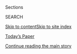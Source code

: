 <div id="app">

<div>

<div class="NYTAppHideMasthead css-1r6wvpq e1suatyy0">

<div class="section css-ui9rw0 e1suatyy2">

<div class="css-eph4ug er09x8g0">

<div class="css-6n7j50">

</div>

<span class="css-1dv1kvn">Sections</span>

<div class="css-10488qs">

<span class="css-1dv1kvn">SEARCH</span>

</div>

[Skip to content](#site-content)[Skip to site
index](#site-index)

</div>

<div class="css-10698na e1huz5gh0">

</div>

</div>

<div id="masthead-bar-one" class="section hasLinks css-15hmgas e1csuq9d3">

<div class="css-uqyvli e1csuq9d0">

</div>

<div class="css-1uqjmks e1csuq9d1">

</div>

<div class="css-9e9ivx">

[](https://myaccount.nytimes.com/auth/login?response_type=cookie&client_id=vi)

</div>

<div class="css-1bvtpon e1csuq9d2">

[Today’s Paper](https://www.nytimes.com/section/todayspaper)

</div>

</div>

</div>

</div>

<div data-aria-hidden="false">

<div id="site-content" data-role="main">

<div id="top-wrapper" class="css-15p45cc eaca97t0" type="top">

<div id="top-slug" class="css-19x0jxb eaca97t1" hidden="">

Advertisement

</div>

[Continue reading the main
story](#after-top)

<div class="ad top-wrapper" style="text-align:center;height:100%;display:block;min-height:90px">

<div id="top" class="place-ad" data-position="top" data-size-key="top">

</div>

</div>

<div id="after-top">

</div>

</div>

<div id="byline" class="section css-15h4p1b e9abtgs0">

<div class="css-1j21atc e1svk9qx1">

<div class="css-nfcc9b e1svk9qx3">

<div class="css-cnx41t">

![Portrait of Vanessa
Friedman](https://static01.nyt.com/images/2018/06/12/multimedia/vanessa-friedman/vanessa-friedman-thumbLarge.png)

</div>

<div class="css-vl9dhg e1svk9qx5">

<div class="css-1nrhkj6 e1svk9qx6">

# Vanessa Friedman

</div>

## <span></span>

Vanessa Friedman was named the fashion director and chief fashion critic
for The New York Times in March 2014. In this role she leads global
fashion coverage for both The New York Times and International New York
Times.

<span class="css-dd5dyy">More**</span>

</div>

</div>

</div>

<div>

<div id="mid1-wrapper" class="css-1mn4oms eaca97t0" type="rank">

<div id="mid1-slug" class="css-1tag3rd eaca97t1">

Advertisement

</div>

[Continue reading the main
story](#after-mid1)

<div id="mid1" class="ad mid1-wrapper" style="text-align:center;height:100%;display:block">

</div>

<div id="after-mid1">

</div>

</div>

</div>

<div class="css-185go5a e1o5byef0">

<div class="css-15cbhtu">

  - [Latest](#stream-panel)
  - <span class="css-6n7j50">Search</span>
    <div class="control">
    <div class="label-container css-1dv1kvn">
    Search
    </div>
    <div class="css-wm4t3d">
    **<span id="clear-search-input" class="css-1dv1kvn">Clear this text
    input</span>
    </div>
    </div>
    <span class="css-1iovbfw"></span>

<div id="stream-panel" class="section css-8msx5b e1jz0cab1">

<div class="css-13mho3u">

1.  
    
    <div class="css-1cp3ece">
    
    <div class="css-1l4spti">
    
    [](/2020/07/31/arts/music/beyonce-black-is-king.html)
    
    <div class="css-79elbk">
    
    ![](https://static01.nyt.com/images/2020/08/03/arts/31beyonce7/31beyonce7-thumbWide.jpg?quality=75&auto=webp&disable=upscale)
    
    </div>
    
    ## Beyoncé’s ‘Black Is King’: Let’s Discuss
    
    Six critics on the visual album rooted in her “Lion King”-inspired
    record “The Gift,” a grand statement of African-diaspora pride and
    creative power.
    
    <div class="css-1nqbnmb ea5icrr0">
    
    By <span class="css-1n7hynb">Jason Farago, Vanessa Friedman, Gia
    Kourlas, Wesley Morris, Jon Pareles <span>and</span> Salamishah
    Tillet</span>
    
    </div>
    
    </div>
    
    <div class="css-1lc2l26 e1xfvim33">
    
    </div>
    
    </div>

2.  
    
    <div class="css-1cp3ece">
    
    <div class="css-1l4spti">
    
    [](/2020/07/29/style/Bezos-zuckerberg-cook-pichai-testimony-suits.html)
    
    <div class="css-79elbk">
    
    ![](https://static01.nyt.com/images/2020/07/30/fashion/30ZOOMSUITS-COMBO/30ZOOMSUITS-COMBO-thumbWide.jpg?quality=75&auto=webp&disable=upscale)
    
    </div>
    
    ### <span class="css-m70j1g">Critic’s Notebook</span>
    
    ## Titans of Tech Testify in Their Trust-Me Suits
    
    It’s a tongue twister, but also a strategy. Jeff Bezos, Mark
    Zuckerberg, Tim Cook and Sundar Pichai appeared before Congress and
    dressed the part.
    
    <div class="css-1nqbnmb ea5icrr0">
    
    By <span class="css-1n7hynb">Vanessa
    Friedman</span>
    
    </div>
    
    </div>
    
    <div class="css-1lc2l26 e1xfvim33">
    
    </div>
    
    </div>

3.  
    
    <div class="css-1cp3ece">
    
    <div class="css-1l4spti">
    
    [](/live/2020/07/29/technology/tech-ceos-hearing-testimony/the-ceos-dressed-to-project-humility-our-fashion-critic-writes)
    
    <div class="css-79elbk">
    
    ![](https://static01.nyt.com/images/2020/07/30/fashion/30ZOOMSUITS-COMBO/30ZOOMSUITS-COMBO-thumbWide.jpg?quality=75&auto=webp&disable=upscale)
    
    </div>
    
    ## The C.E.O.s dressed to project humility, our fashion critic writes.
    
    <div class="css-1nqbnmb ea5icrr0">
    
    By <span class="css-1n7hynb">Vanessa
    Friedman</span>
    
    </div>
    
    </div>
    
    <div class="css-1lc2l26 e1xfvim33">
    
    </div>
    
    </div>

4.  
    
    <div class="css-1cp3ece">
    
    <div class="css-1l4spti">
    
    [](/2020/07/28/style/wall-of-moms-image.html)
    
    <div class="css-79elbk">
    
    ![](https://static01.nyt.com/images/2020/07/29/fashion/29unbuttoned-moms-1-SUB/merlin_174896520_00a3ac2a-7670-418a-82b1-8ee02d3f0437-thumbWide.jpg?quality=75&auto=webp&disable=upscale)
    
    </div>
    
    ## What Does It Mean to ‘Look Like a Mom’?
    
    As the Wall of Moms movement spreads across the country, so, too,
    does that question.
    
    <div class="css-1nqbnmb ea5icrr0">
    
    By <span class="css-1n7hynb">Vanessa
    Friedman</span>
    
    </div>
    
    </div>
    
    <div class="css-1lc2l26 e1xfvim33">
    
    </div>
    
    </div>

5.  
    
    <div class="css-1cp3ece">
    
    <div class="css-1l4spti">
    
    [](/2020/07/27/fashion/kansai-yamamoto-david-bowie-japanese-fashion-designer-dies.html)
    
    <div class="css-79elbk">
    
    ![](https://static01.nyt.com/images/2020/07/28/obituaries/27Yamamoto8/27Yamamoto8-thumbWide.jpg?quality=75&auto=webp&disable=upscale)
    
    </div>
    
    ## Kansai Yamamoto, Designer With Ziggy Stardust as a Client, Dies at 76
    
    Unapologetically flamboyant, he shaped the look of David Bowie’s
    alter ego and also worked with Elton John and Stevie Wonder.
    
    <div class="css-1nqbnmb ea5icrr0">
    
    By <span class="css-1n7hynb">Vanessa Friedman <span>and</span>
    Elizabeth
    Paton</span>
    
    </div>
    
    </div>
    
    <div class="css-1lc2l26 e1xfvim33">
    
    </div>
    
    </div>

6.  
    
    <div class="css-1cp3ece">
    
    <div class="css-1l4spti">
    
    [](/2020/07/26/fashion/everlane-employees-ethical-clothing.html)
    
    <div class="css-79elbk">
    
    ![](https://static01.nyt.com/images/2020/07/30/fashion/23everlane-screengrabs-02/23everlane-screengrabs-02-thumbWide-v3.jpg?quality=75&auto=webp&disable=upscale)
    
    </div>
    
    ## Everlane’s Promise of ‘Radical Transparency’ Unravels
    
    Employees past and present are challenging management, saying the
    company’s ethical image was an illusion.
    
    <div class="css-1nqbnmb ea5icrr0">
    
    By <span class="css-1n7hynb">Jessica Testa, Vanessa Friedman
    <span>and</span> Elizabeth
    Paton</span>
    
    </div>
    
    </div>
    
    <div class="css-1lc2l26 e1xfvim33">
    
    </div>
    
    </div>

7.  
    
    <div class="css-1cp3ece">
    
    <div class="css-1l4spti">
    
    [](/es/2020/07/25/espanol/estilos-de-vida/gwyneth-paltrow-valentino.html)
    
    <div class="css-79elbk">
    
    ![](https://static01.nyt.com/images/2020/07/23/fashion/25FashPhotos-ES-1/22FashPhotos5-thumbWide.jpg?quality=75&auto=webp&disable=upscale)
    
    </div>
    
    ## Cuando Brad fotografió a Gwyneth
    
    Y otras historias de celebridades retratadas por sus seres queridos,
    cortesía de la nueva campaña de Valentino creada durante el
    confinamiento.
    
    <div class="css-1nqbnmb ea5icrr0">
    
    By <span class="css-1n7hynb">Vanessa Friedman</span>
    
    </div>
    
    <div class="css-185051n">
    
    [Read in
    English](https://www.nytimes.com/2020/07/22/style/gwyneth-paltrow-valentino-ad-campaign.html "Read in English")
    
    </div>
    
    </div>
    
    <div class="css-1lc2l26 e1xfvim33">
    
    </div>
    
    </div>

8.  
    
    <div class="css-1cp3ece">
    
    <div class="css-1l4spti">
    
    [](/2020/07/23/style/valentino-dior-fashion-shows.html)
    
    <div class="css-79elbk">
    
    ![](https://static01.nyt.com/images/2020/07/26/fashion/23Valentino-Dior6/23Valentino-Dior6-thumbWide.jpg?quality=75&auto=webp&disable=upscale)
    
    </div>
    
    ### <span class="css-m70j1g">Fashion Review</span>
    
    ## Angels and Artisans
    
    And lots of ambition at Valentino and Dior, the last of the
    pandemic-designed digital shows.
    
    <div class="css-1nqbnmb ea5icrr0">
    
    By <span class="css-1n7hynb">Vanessa
    Friedman</span>
    
    </div>
    
    </div>
    
    <div class="css-1lc2l26 e1xfvim33">
    
    </div>
    
    </div>

9.  
    
    <div class="css-1cp3ece">
    
    <div class="css-1l4spti">
    
    [](/2020/07/22/style/gwyneth-paltrow-valentino-ad-campaign.html)
    
    <div class="css-79elbk">
    
    ![](https://static01.nyt.com/images/2020/07/23/fashion/22FashPhotos5/22FashPhotos5-thumbWide.jpg?quality=75&auto=webp&disable=upscale)
    
    </div>
    
    ## When Brad Photographed Gwyneth
    
    And other tales of celebrity portraiture-by-partner, courtesy of the
    new Valentino campaign created during lockdown.
    
    <div class="css-1nqbnmb ea5icrr0">
    
    By <span class="css-1n7hynb">Vanessa
    Friedman</span>
    
    </div>
    
    </div>
    
    <div class="css-1lc2l26 e1xfvim33">
    
    </div>
    
    </div>

10. 
    
    <div class="css-1cp3ece">
    
    <div class="css-1l4spti">
    
    [](/2020/07/22/business/diane-von-furstenberg-coronavirus-crisis.html)
    
    <div class="css-79elbk">
    
    ![](https://static01.nyt.com/images/2020/07/21/business/21virus-dvf-sub/21virus-dvf-sub-thumbWide-v2.jpg?quality=75&auto=webp&disable=upscale)
    
    </div>
    
    ## Diane von Furstenberg’s Brand Is Left Exposed by the Pandemic
    
    The fashion designer’s potent personal profile obscured the fact
    that her company, DVF, had been losing money for years. The
    coronavirus crisis changed all that.
    
    <div class="css-1nqbnmb ea5icrr0">
    
    By <span class="css-1n7hynb">Vanessa Friedman <span>and</span> Sapna
    Maheshwari</span>
    
    </div>
    
    </div>
    
    <div class="css-1lc2l26 e1xfvim33">
    
    </div>
    
    </div>

<div class="css-13mho3u">

<div class="css-1t62hi8">

<div class="css-1stvaey">

Show
More

<div>

<div style="border:0;clip:rect(0 0 0 0);height:1px;margin:-1px;overflow:hidden;white-space:nowrap;padding:0;width:1px;position:absolute" data-role="log" data-aria-live="assertive">

</div>

<div style="border:0;clip:rect(0 0 0 0);height:1px;margin:-1px;overflow:hidden;white-space:nowrap;padding:0;width:1px;position:absolute" data-role="log" data-aria-live="assertive">

</div>

<div style="border:0;clip:rect(0 0 0 0);height:1px;margin:-1px;overflow:hidden;white-space:nowrap;padding:0;width:1px;position:absolute" data-role="log" data-aria-live="polite">

</div>

<div style="border:0;clip:rect(0 0 0 0);height:1px;margin:-1px;overflow:hidden;white-space:nowrap;padding:0;width:1px;position:absolute" data-role="log" data-aria-live="polite">

</div>

</div>

</div>

</div>

</div>

</div>

<div class="css-g6hk37 supplemental">

<div id="mid2-wrapper" class="css-10wkyv7 eaca97t0" type="lede">

<div id="mid2-slug" class="css-1tag3rd eaca97t1">

Advertisement

</div>

[Continue reading the main
story](#after-mid2)

<div id="mid2" class="ad mid2-wrapper" style="text-align:center;height:100%;display:block;min-height:250px">

</div>

<div id="after-mid2">

</div>

</div>

## Follow Elsewhere

<div class="module-body">

  - [**<span data-aria-hidden="true">VVFriedman</span><span class="css-1dv1kvn">twitter
    page for VVFriedman</span>](https://twitter.com/VVFriedman)

</div>

</div>

</div>

</div>

</div>

</div>

</div>

## Site Index

<div>

</div>

## Site Information Navigation

  - [© <span>2020</span> <span>The New York Times
    Company</span>](https://help.nytimes.com/hc/en-us/articles/115014792127-Copyright-notice)

<!-- end list -->

  - [NYTCo](https://www.nytco.com/)
  - [Contact
    Us](https://help.nytimes.com/hc/en-us/articles/115015385887-Contact-Us)
  - [Work with us](https://www.nytco.com/careers/)
  - [Advertise](https://nytmediakit.com/)
  - [T Brand Studio](http://www.tbrandstudio.com/)
  - [Your Ad
    Choices](https://www.nytimes.com/privacy/cookie-policy#how-do-i-manage-trackers)
  - [Privacy](https://www.nytimes.com/privacy)
  - [Terms of
    Service](https://help.nytimes.com/hc/en-us/articles/115014893428-Terms-of-service)
  - [Terms of
    Sale](https://help.nytimes.com/hc/en-us/articles/115014893968-Terms-of-sale)
  - [Site
    Map](https://spiderbites.nytimes.com)
  - [Help](https://help.nytimes.com/hc/en-us)
  - [Subscriptions](https://www.nytimes.com/subscription?campaignId=37WXW)

</div>

</div>
